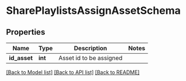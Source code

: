 # SharePlaylistsAssignAssetSchema

## Properties
Name | Type | Description | Notes
------------ | ------------- | ------------- | -------------
**id_asset** | **int** | Asset id to be assigned | 

[[Back to Model list]](../README.md#documentation-for-models) [[Back to API list]](../README.md#documentation-for-api-endpoints) [[Back to README]](../README.md)


